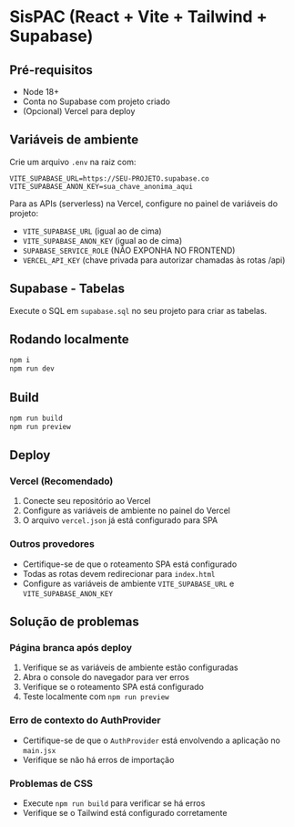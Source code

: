 # SisPAC (React + Vite + Tailwind + Supabase)

## Pré-requisitos
- Node 18+
- Conta no Supabase com projeto criado
- (Opcional) Vercel para deploy

## Variáveis de ambiente
Crie um arquivo `.env` na raiz com:
```
VITE_SUPABASE_URL=https://SEU-PROJETO.supabase.co
VITE_SUPABASE_ANON_KEY=sua_chave_anonima_aqui
```

Para as APIs (serverless) na Vercel, configure no painel de variáveis do projeto:
- `VITE_SUPABASE_URL` (igual ao de cima)
- `VITE_SUPABASE_ANON_KEY` (igual ao de cima)
- `SUPABASE_SERVICE_ROLE` (NÃO EXPONHA NO FRONTEND)
- `VERCEL_API_KEY` (chave privada para autorizar chamadas às rotas /api)

## Supabase - Tabelas
Execute o SQL em `supabase.sql` no seu projeto para criar as tabelas.

## Rodando localmente
```bash
npm i
npm run dev
```

## Build
```bash
npm run build
npm run preview
```

## Deploy
### Vercel (Recomendado)
1. Conecte seu repositório ao Vercel
2. Configure as variáveis de ambiente no painel do Vercel
3. O arquivo `vercel.json` já está configurado para SPA

### Outros provedores
- Certifique-se de que o roteamento SPA está configurado
- Todas as rotas devem redirecionar para `index.html`
- Configure as variáveis de ambiente `VITE_SUPABASE_URL` e `VITE_SUPABASE_ANON_KEY`

## Solução de problemas
### Página branca após deploy
1. Verifique se as variáveis de ambiente estão configuradas
2. Abra o console do navegador para ver erros
3. Verifique se o roteamento SPA está configurado
4. Teste localmente com `npm run preview`

### Erro de contexto do AuthProvider
- Certifique-se de que o `AuthProvider` está envolvendo a aplicação no `main.jsx`
- Verifique se não há erros de importação

### Problemas de CSS
- Execute `npm run build` para verificar se há erros
- Verifique se o Tailwind está configurado corretamente
